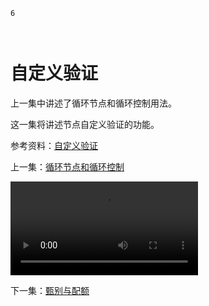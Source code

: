 ```index
6
```
```tag

```
```summary

```

# 自定义验证

上一集中讲述了循环节点和循环控制用法。

这一集将讲述节点自定义验证的功能。

参考资料：[自定义验证](../design/node-setting/custom-validation.md)

上一集：[循环节点和循环控制](./loop-control.md)

<video src='https://media.choiceform.com/help/video/advance-validation.mp4' controls></video>

下一集：[甄别与配额](./screen-quota.md)